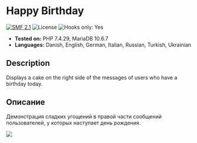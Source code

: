 # Happy Birthday
[![SMF 2.1](https://img.shields.io/badge/SMF-2.1-ed6033.svg?style=flat)](https://github.com/SimpleMachines/SMF2.1)
![License](https://img.shields.io/github/license/dragomano/happy-birthday)
![Hooks only: Yes](https://img.shields.io/badge/Hooks%20only-YES-blue)

* **Tested on:** PHP 7.4.29, MariaDB 10.6.7
* **Languages:** Danish, English, German, Italian, Russian, Turkish, Ukrainian

## Description
Displays a cake on the right side of the messages of users who have a birthday today.

## Описание
Демонстрация сладких угощений в правой части сообщений пользователей, у которых наступает день рождения.

![](https://user-images.githubusercontent.com/229402/172054312-6fab5bac-30a6-4eca-ad85-449f7ec90468.png)
